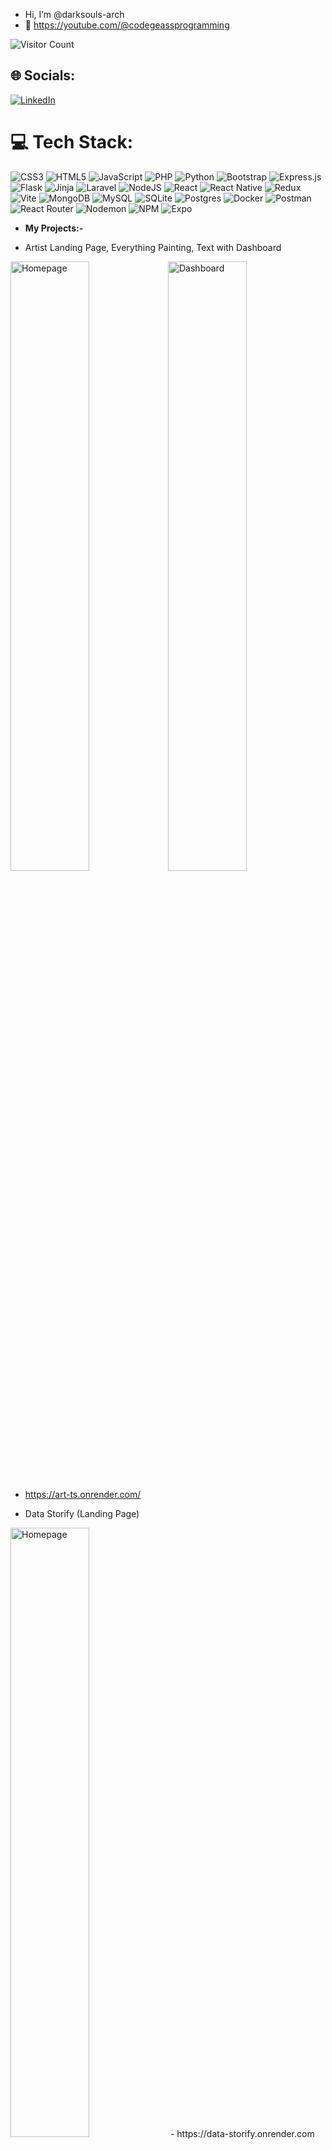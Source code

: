 - Hi, I’m @darksouls-arch
- 🎦 https://youtube.com/@codegeassprogramming

![Visitor Count](https://profile-counter.glitch.me/{bhavinnor1}/count.svg)

## 🌐 Socials:
[![LinkedIn](https://img.shields.io/badge/LinkedIn-%230077B5.svg?logo=linkedin&logoColor=white)](https://linkedin.com/in/bhavinnor) 

# 💻 Tech Stack:
![CSS3](https://img.shields.io/badge/css3-%231572B6.svg?style=for-the-badge&logo=css3&logoColor=white) ![HTML5](https://img.shields.io/badge/html5-%23E34F26.svg?style=for-the-badge&logo=html5&logoColor=white) ![JavaScript](https://img.shields.io/badge/javascript-%23323330.svg?style=for-the-badge&logo=javascript&logoColor=%23F7DF1E) ![PHP](https://img.shields.io/badge/php-%23777BB4.svg?style=for-the-badge&logo=php&logoColor=white) ![Python](https://img.shields.io/badge/python-3670A0?style=for-the-badge&logo=python&logoColor=ffdd54)    ![Bootstrap](https://img.shields.io/badge/bootstrap-%238511FA.svg?style=for-the-badge&logo=bootstrap&logoColor=white) ![Express.js](https://img.shields.io/badge/express.js-%23404d59.svg?style=for-the-badge&logo=express&logoColor=%2361DAFB) ![Flask](https://img.shields.io/badge/flask-%23000.svg?style=for-the-badge&logo=flask&logoColor=white) ![Jinja](https://img.shields.io/badge/jinja-white.svg?style=for-the-badge&logo=jinja&logoColor=black) ![Laravel](https://img.shields.io/badge/laravel-%23FF2D20.svg?style=for-the-badge&logo=laravel&logoColor=white) ![NodeJS](https://img.shields.io/badge/node.js-6DA55F?style=for-the-badge&logo=node.js&logoColor=white) ![React](https://img.shields.io/badge/react-%2320232a.svg?style=for-the-badge&logo=react&logoColor=%2361DAFB) ![React Native](https://img.shields.io/badge/react_native-%2320232a.svg?style=for-the-badge&logo=react&logoColor=%2361DAFB) ![Redux](https://img.shields.io/badge/redux-%23593d88.svg?style=for-the-badge&logo=redux&logoColor=white) ![Vite](https://img.shields.io/badge/vite-%23646CFF.svg?style=for-the-badge&logo=vite&logoColor=white) ![MongoDB](https://img.shields.io/badge/MongoDB-%234ea94b.svg?style=for-the-badge&logo=mongodb&logoColor=white) ![MySQL](https://img.shields.io/badge/mysql-%2300000f.svg?style=for-the-badge&logo=mysql&logoColor=white) ![SQLite](https://img.shields.io/badge/sqlite-%2307405e.svg?style=for-the-badge&logo=sqlite&logoColor=white) ![Postgres](https://img.shields.io/badge/postgres-%23316192.svg?style=for-the-badge&logo=postgresql&logoColor=white) ![Docker](https://img.shields.io/badge/docker-%230db7ed.svg?style=for-the-badge&logo=docker&logoColor=white) ![Postman](https://img.shields.io/badge/Postman-FF6C37?style=for-the-badge&logo=postman&logoColor=white) ![React Router](https://img.shields.io/badge/React_Router-CA4245?style=for-the-badge&logo=react-router&logoColor=white) ![Nodemon](https://img.shields.io/badge/NODEMON-%23323330.svg?style=for-the-badge&logo=nodemon&logoColor=%BBDEAD) ![NPM](https://img.shields.io/badge/NPM-%23CB3837.svg?style=for-the-badge&logo=npm&logoColor=white) ![Expo](https://img.shields.io/badge/expo-1C1E24?style=for-the-badge&logo=expo&logoColor=#D04A37)


- **My Projects:-**

- Artist Landing Page, Everything Painting, Text with Dashboard

<img src="https://i.ibb.co/T05Wg55/Screenshot-2024-06-15-210823.png" alt="Homepage" style="width: 50%;"/><img src="https://i.ibb.co/XCRrWHG/Screenshot-2024-06-15-211105.png" alt="Dashboard" style="width: 50%;"/>
- https://art-ts.onrender.com/


- Data Storify (Landing Page)
<img src="https://i.ibb.co/ZsxqPdq/Screenshot-2025-02-14-133351.png" alt="Homepage" style="width: 50%;"/>
- https://data-storify.onrender.com


- Data Storify (Analysis Page)

<img src="https://i.ibb.co/Xkbyh0tz/Screenshot-2025-01-28-230349.png" alt="Homepage" style="width: 50%;"/><img src="https://i.ibb.co/chdBkbTg/Screenshot-2025-03-03-110552.png" alt="Homepage" style="width: 50%;"/>
- https://data-storify-frontend.onrender.com


- Anime Search in GraphQL
<img src="https://i.ibb.co/VmrsWMR/Screenshot-2024-06-15-214537.png" alt="Homepage" style="width: 50%;"/>
- https://anilist-graphql-html.netlify.app/

- Game website with realtime API Polling

<img src="https://i.ibb.co/hfRFgwQ/Screenshot-2024-06-15-215330.png" alt="Homepage" style="width: 50%;"/><img src="https://i.ibb.co/vs7ZjW2/Screenshot-2024-06-15-212640.png" alt="Homepage" style="width: 50%;"/>
- https://game-r2e2.onrender.com/

- News APi React App
<img src="https://i.ibb.co/RcFMqwP/Screenshot-2024-06-15-213036.png" alt="Homepage" style="width: 50%;"/>
- https://newsmo.netlify.app/

- Text Utility App
<img src="https://i.ibb.co/R4rBwQP/Screenshot-2024-06-15-213621.png" alt="Homepage" style="width: 50%;"/>
- https://textutilsss-pro.netlify.app/

- A Dynamic Transactional Banking website in Python Flask with full deployment instructions. https://youtu.be/PCvY7go3OEg

<img src="https://i.ibb.co/4KMJN0k/Screenshot-2024-06-15-213732.png" alt="Homepage" style="width: 50%;"/><img src="https://i.ibb.co/mXHQMJZ/Screenshot-2024-06-15-213904.png" alt="Transaction page" style="width: 50%;"/>
- https://spark-bank.onrender.com/

- React Router App

<img src="https://i.ibb.co/58xDFvt/Screenshot-2024-06-15-214049.png" alt="Homepage" style="width: 50%;"/><img src="https://i.ibb.co/sPzRdpD/Screenshot-2024-06-15-214437.png" alt="Services page" style="width: 50%;"/>
- https://bhavin-nor.netlify.app/

- React Weather App from api of Weather Api.com
<img src="https://i.ibb.co/VmrsWMR/Screenshot-2024-06-15-214537.png" alt="Homepage" style="width: 50%;"/>
- https://weather-app-vite-react.netlify.app/

- Fetch api from json users, and search users in javascript
- https://promise-fetch.netlify.app/

- Convert Bootstrap Website into Plain HTML, CSS and JavaScript, Image slider in plain javascript and domain name integration

<img src="https://i.ibb.co/2tj89Hf/Screenshot-2024-06-15-215521.png" alt="Homepage" style="width: 50%;"/><img src="https://i.ibb.co/sHZ13b0/Screenshot-2024-06-15-215946.png" alt="Homepage" style="width: 50%;"/>
- https://selecao-in.netlify.app/

- BlackJack Game in Tkinter Python GUI Check Releases for setup.exe

<img src="https://i.ibb.co/K9G0xmT/Screenshot-2024-06-15-220338.png" alt="Homepage" style="width: 50%;"/><img src="https://i.ibb.co/d4dNf94/Screenshot-2024-06-15-220627.png" alt="Homepage" style="width: 50%;"/>
- https://github.com/bhavinnor1/Blackjack-in-Tkinter/releases/tag/v1.0

- Share Files and Folder With This Application on your local network with fast multi-threaded search

<img src="https://i.ibb.co/LQ4VKw0/Screenshot-2024-06-15-223004.png" alt="Homepage" style="width: 50%;"/><img src="https://i.ibb.co/4PqCDgC/Screenshot-2024-06-15-222838.png" alt="Homepage" style="width: 50%;"/>
- https://github.com/bhavinnor1/File-Folder-Sharer-Python-GUI/releases/download/v0.5/Sender_exe.zip

- Python tkinter UI with MySQL and a table calculator and Morse Code Converter/Translator

<img src="https://i.ibb.co/99Cqvkd/b09648963a45e90e85e8069e3191a8765217812c.webp" alt="Homepage" style="width: 50%;"/>
- https://youtu.be/osNdEjFS7Rc

- Send Email with your gmail Account GUI in python tkinter
<img src="https://i.ibb.co/tLhh868/Screenshot-2024-06-15-221631.png" alt="Homepage" style="width: 50%;"/>
- https://youtu.be/xrso2P4F1EI

<!---
bhavinnor1/bhavinnor1 is a ✨ special ✨ repository because its `README.md` (this file) appears on your GitHub profile.
You can click the Preview link to take a look at your changes.

